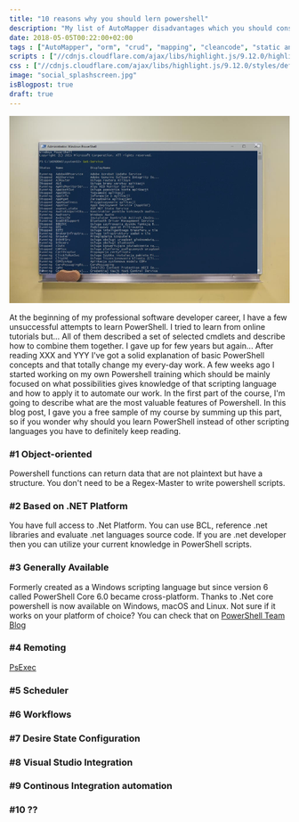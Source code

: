 ```yaml
---
title: "10 reasons why you should lern powershell"
description: "My list of AutoMapper disadvantages which you should consider before using it in your project."
date: 2018-05-05T00:22:00+02:00
tags : ["AutoMapper", "orm", "crud", "mapping", "cleancode", "static analysis"]
scripts : ["//cdnjs.cloudflare.com/ajax/libs/highlight.js/9.12.0/highlight.min.js", "//cdnjs.cloudflare.com/ajax/libs/fitvids/1.2.0/jquery.fitvids.min.js"]
css : ["//cdnjs.cloudflare.com/ajax/libs/highlight.js/9.12.0/styles/default.min.css"]
image: "social_splashscreen.jpg"
isBlogpost: true
draft: true
---
```

![splashscreen](splashscreen.jpg)

At the beginning of my professional software developer career, I have a few unsuccessful attempts to learn PowerShell. I tried to learn from online tutorials but... All of them described a set of selected cmdlets and describe how to combine them together. I gave up for few years but again... After reading XXX and YYY I've got a solid explanation of basic PowerShell concepts and that totally change my every-day work. A few weeks ago I started working on my own Powershell training which should be mainly focused on what possibilities gives knowledge of that scripting language and how to apply it to automate our work. In the first part of the course, I'm going to describe what are the most valuable features of Powershell. In this blog post, I gave you a free sample of my course by summing up this part, so if you wonder why should you learn PowerShell instead of other scripting languages you have to definitely keep reading.

### #1 Object-oriented 

Powershell functions can return data that are not plaintext but have a structure. You don't need to be a Regex-Master to write powershell scripts.

### #2 Based on .NET Platform

You have full access to .Net Platform. You can use BCL, reference .net libraries and evaluate .net languages source code. If you are .net developer then you can utilize your current knowledge in PowerShell scripts.

### #3 Generally Available

Formerly created as a Windows scripting language but since version 6 called PowerShell Core 6.0 became cross-platform. Thanks to .Net core powershell is now available on Windows, macOS and Linux. Not sure if it works on your platform of choice? You can check that on [PowerShell Team Blog](https://blogs.msdn.microsoft.com/powershell/2018/01/10/powershell-core-6-0-generally-available-ga-and-supported/)

### #4 Remoting
[PsExec](https://docs.microsoft.com/en-us/sysinternals/downloads/psexec)

### #5 Scheduler

### #6 Workflows

### #7 Desire State Configuration

### #8 Visual Studio Integration 

### #9 Continous Integration automation

### #10 ??